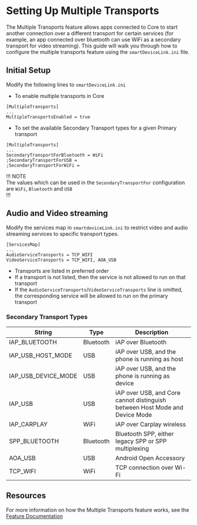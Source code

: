 
# Setting Up Multiple Transports

The Multiple Transports feature allows apps connected to Core to start another connection over a different transport for certain services (for example, an app connected over bluetooth can use WiFi as a secondary transport for video streaming). This guide will walk you through how to configure the multiple transports feature using the `smartDeviceLink.ini` file.

## Initial Setup

Modify the following lines to `smartDeviceLink.ini`

- To enable multiple transports in Core

```
[MultipleTransports]
...
MultipleTransportsEnabled = true
```

- To set the available Secondary Transport types for a given Primary transport

```
[MultipleTransports]
...
SecondaryTransportForBluetooth = WiFi
;SecondaryTransportForUSB =
;SecondaryTransportForWiFi =
```

!!! NOTE   
The values which can be used in the `SecondaryTransportFor` configuration are `WiFi`, `Bluetooth` and `USB`  
!!!


## Audio and Video streaming

Modify the services map in `smartdeviceLink.ini` to restrict video and audio streaming services to specific transport types.

```
[ServicesMap]
...
AudioServiceTransports = TCP_WIFI
VideoServiceTransports = TCP_WIFI, AOA_USB
```
- Transports are listed in preferred order
- If a transport is not listed, then the service is not allowed to run on that transport
- If the `AudioServiceTransports`/`VideoServiceTransports` line is omitted, the corresponding service will be allowed to run on the primary transport

### Secondary Transport Types

|String|Type|Description|
|------|----|-----------|
|IAP_BLUETOOTH|Bluetooth|iAP over Bluetooth|
|IAP_USB_HOST_MODE|USB|iAP over USB, and the phone is running as host|
|IAP_USB_DEVICE_MODE|USB|iAP over USB, and the phone is running as device|
|IAP_USB|USB|iAP over USB, and Core cannot distinguish between Host Mode and Device Mode|
|IAP_CARPLAY|WiFi|iAP over Carplay wireless|
|SPP_BLUETOOTH|Bluetooth|Bluetooth SPP, either legacy SPP or SPP multiplexing|
|AOA_USB|USB|Android Open Accessory|
|TCP_WIFI|WiFi|TCP connection over Wi-Fi|

## Resources

For more information on how the Multiple Transports feature works, see the [Feature Documentation](../../feature-documentation/multiple-transports)